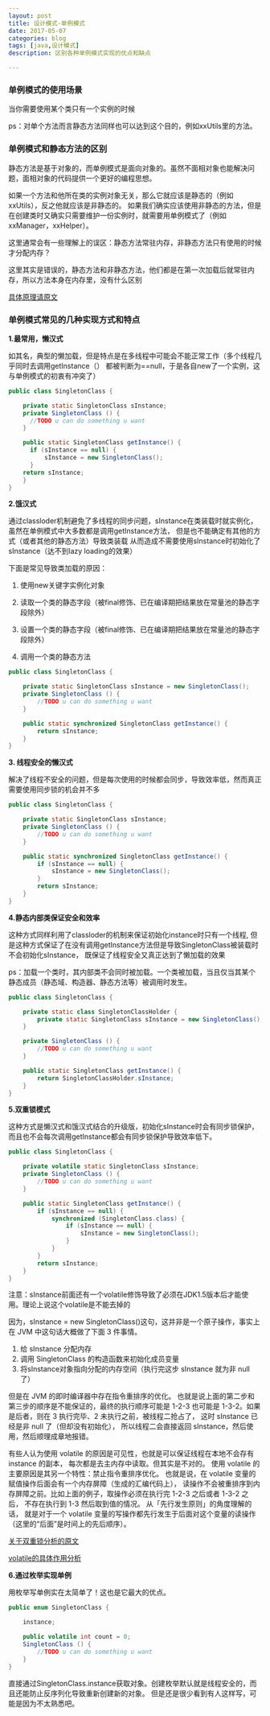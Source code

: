 ```yaml
---
layout: post
title: 设计模式-单例模式
date: 2017-05-07
categories: blog
tags: [java,设计模式]
description: 区别各种单例模式实现的优点和缺点

---
```


### 单例模式的使用场景

当你需要使用某个类只有一个实例的时候

ps：对单个方法而言静态方法同样也可以达到这个目的，例如xxUtils里的方法。

### 单例模式和静态方法的区别

静态方法是基于对象的，而单例模式是面向对象的。虽然不面相对象也能解决问题，面相对象的代码提供一个更好的编程思想。

如果一个方法和他所在类的实例对象无关，那么它就应该是静态的（例如xxUtils），反之他就应该是非静态的。
如果我们确实应该使用非静态的方法，但是在创建类时又确实只需要维护一份实例时，就需要用单例模式了（例如xxManager，xxHelper）。

这里通常会有一些理解上的误区：静态方法常驻内存，非静态方法只有使用的时候才分配内存？

这里其实是错误的，静态方法和非静态方法，他们都是在第一次加载后就常驻内存，所以方法本身在内存里，没有什么区别

[具体原理请原文](http://www.cnblogs.com/seesea125/archive/2012/04/05/2433463.html)

### 单例模式常见的几种实现方式和特点

**1.最常用，懒汉式**

如其名，典型的懒加载，但是特点是在多线程中可能会不能正常工作（多个线程几乎同时去调用getInstance（）
都被判断为==null，于是各自new了一个实例，这与单例模式的初衷有冲突了）
```java
public class SingletonClass {

    private static SingletonClass sInstance;
    private SingletonClass () {
      //TODO u can do something u want
    }

    public static SingletonClass getInstance() {
      if (sInstance == null) {
          sInstance = new SingletonClass();
      }
    return sInstance;
    }
}
```

**2.饿汉式**

 通过classloder机制避免了多线程的同步问题，sInstance在类装载时就实例化，
 虽然在单例模式中大多数都是调用getInstance方法， 但是也不能确定有其他的方式（或者其他的静态方法）导致类装载
 从而造成不需要使用sInstance时初始化了sInstance（达不到lazy loading的效果）

 下面是常见导致类加载的原因：
1. 使用new关键字实例化对象

2. 读取一个类的静态字段（被final修饰、已在编译期把结果放在常量池的静态字段除外）

3. 设置一个类的静态字段（被final修饰、已在编译期把结果放在常量池的静态字段除外）

4. 调用一个类的静态方法

```java
public class SingletonClass {

    private static SingletonClass sInstance = new SingletonClass();
    private SingletonClass () {
        //TODO u can do something u want
    }

    public static synchronized SingletonClass getInstance() {
        return sInstance;
    }
}
```

**3. 线程安全的懒汉式**

解决了线程不安全的问题，但是每次使用的时候都会同步，导致效率低，然而真正需要使用同步锁的机会并不多
```java
public class SingletonClass {

    private static SingletonClass sInstance;
    private SingletonClass () {
        //TODO u can do something u want
    }

    public static synchronized SingletonClass getInstance() {
        if (sInstance == null) {
            sInstance = new SingletonClass();
        }
        return sInstance;
    }
}
```

**4.静态内部类保证安全和效率**

这种方式同样利用了classloder的机制来保证初始化instance时只有一个线程,
但是这种方式保证了在没有调用getInstance方法但是导致SingletonClass被装载时不会初始化sInstance，
既保证了线程安全又真正达到了懒加载的效果

ps：加载一个类时，其内部类不会同时被加载。一个类被加载，当且仅当其某个静态成员（静态域、构造器、静态方法等）被调用时发生。
```java
public class SingletonClass {

    private static class SingletonClassHolder {
        private static SingletonClass sInstance = new SingletonClass();
    }

    private SingletonClass () {
        //TODO u can do something u want
    }

    public static SingletonClass getInstance() {
        return SingletonClassHolder.sInstance;
    }
}
```

**5.双重锁模式**

这种方式是懒汉式和饿汉式结合的升级版，初始化sInstance时会有同步锁保护，
而且也不会每次调用getInstance都会有同步锁保护导致效率低下。
```java
public class SingletonClass {

    private volatile static SingletonClass sInstance;
    private SingletonClass () {
        //TODO u can do something u want
    }

    public static SingletonClass getInstance() {
        if (sInstance == null) {
            synchronized (SingletonClass.class) {
                if (sInstance == null) {
                    sInstance = new SingletonClass();
                }
            }
        }
        return sInstance;
    }
}
```
注意：sInstance前面还有一个volatile修饰导致了必须在JDK1.5版本后才能使用。理论上说这个volatile是不能去掉的

因为，sInstance = new SingletonClass()这句，这并非是一个原子操作，事实上在 JVM 中这句话大概做了下面 3 件事情。
1. 给 sInstance 分配内存
1. 调用 SingletonClass 的构造函数来初始化成员变量
1. 将sInstance对象指向分配的内存空间（执行完这步 sInstance 就为非 null 了）

但是在 JVM 的即时编译器中存在指令重排序的优化。
也就是说上面的第二步和第三步的顺序是不能保证的，最终的执行顺序可能是 1-2-3
 也可能是 1-3-2。如果是后者，则在 3 执行完毕、2 未执行之前，被线程二抢占了，
 这时 sInstance 已经是非 null 了（但却没有初始化），
 所以线程二会直接返回 sInstance，然后使用，然后顺理成章地报错。

 有些人认为使用 volatile 的原因是可见性，也就是可以保证线程在本地不会存有 instance 的副本，
 每次都是去主内存中读取。但其实是不对的。
 使用 volatile 的主要原因是其另一个特性：禁止指令重排序优化。
 也就是说，在 volatile 变量的赋值操作后面会有一个内存屏障（生成的汇编代码上），
 读操作不会被重排序到内存屏障之前。比如上面的例子，取操作必须在执行完 1-2-3 之后或者 1-3-2 之后，
 不存在执行到 1-3 然后取到值的情况。
 从「先行发生原则」的角度理解的话，
 就是对于一个 volatile 变量的写操作都先行发生于后面对这个变量的读操作（这里的“后面”是时间上的先后顺序）。

[关于双重锁分析的原文](http://wuchong.me/blog/2014/08/28/how-to-correctly-write-singleton-pattern/)

[volatile的具体作用分析](http://www.cnblogs.com/aigongsi/archive/2012/04/01/2429166.html)

**6.通过枚举实现单例**

用枚举写单例实在太简单了！这也是它最大的优点。
```java
public enum SingletonClass {

    instance;

    public volatile int count = 0;
    SingletonClass () {
        //TODO u can do something u want
    }
}
```
直接通过SingletonClass.instance获取对象。创建枚举默认就是线程安全的，而且还能防止反序列化导致重新创建新的对象。
但是还是很少看到有人这样写，可能是因为不太熟悉吧。

